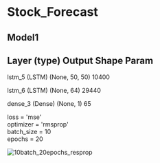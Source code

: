 # Stock_Forecast
Model1
---------------------------------------------------------------
Layer (type)                 Output Shape              Param  
---------------------------------------------------------------
lstm_5 (LSTM)                (None, 50, 50)            10400     

lstm_6 (LSTM)                (None, 64)                29440     

dense_3 (Dense)              (None, 1)                 65        

loss = 'mse'  
optimizer = 'rmsprop'  
batch_size = 10  
epochs = 20  

![10batch_20epochs_resprop](https://user-images.githubusercontent.com/45307224/59323304-181e9d80-8d15-11e9-98c6-1d26a7637bcd.jpg)

